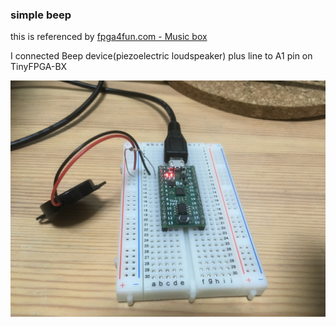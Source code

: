### simple beep

this is referenced by [fpga4fun.com - Music box](https://www.fpga4fun.com/MusicBox.html)

I connected Beep device(piezoelectric loudspeaker) plus line to A1 pin on TinyFPGA-BX

![](https://github.com/YoheiKoga/tinyfpgaSamples/blob/images/images/musicbox.jpg)
